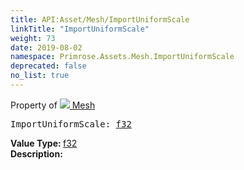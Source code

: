 ```yaml
---
title: API:Asset/Mesh/ImportUniformScale
linkTitle: "ImportUniformScale"
weight: 73
date: 2019-08-02
namespace: Primrose.Assets.Mesh.ImportUniformScale
deprecated: false
no_list: true
---
```

Property of <a href="/docs/api-reference/Class/Mesh"><img src="/icons/silk/default.png"/>&nbsp;Mesh</a>
<pre class="method-declaration">
ImportUniformScale: <a class="type" href="/docs/api-reference/System/Primitives#single">f32</a></pre>
<b>Value Type: </b>
<a class="type" href="/docs/api-reference/System/Primitives#single">f32</a>
<br/>
<b>Description: </b>